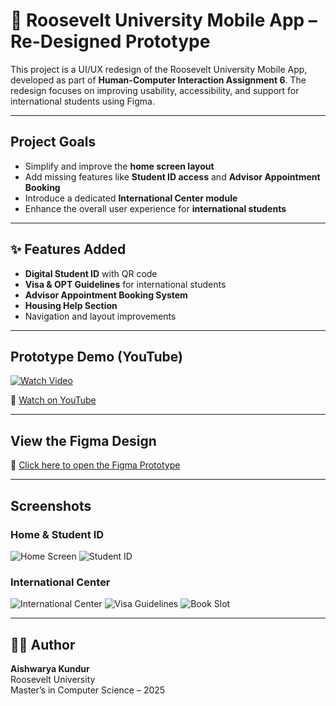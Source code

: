 # 📱 Roosevelt University Mobile App – Re-Designed Prototype

This project is a UI/UX redesign of the Roosevelt University Mobile App, developed as part of **Human-Computer Interaction Assignment 6**. The redesign focuses on improving usability, accessibility, and support for international students using Figma.

---

## Project Goals

- Simplify and improve the **home screen layout**
- Add missing features like **Student ID access** and **Advisor Appointment Booking**
- Introduce a dedicated **International Center module**
- Enhance the overall user experience for **international students**

---

## ✨ Features Added

- **Digital Student ID** with QR code
- **Visa & OPT Guidelines** for international students
- **Advisor Appointment Booking System**
- **Housing Help Section**
- Navigation and layout improvements

---

## Prototype Demo (YouTube)

[![Watch Video](https://img.youtube.com/vi/4WasXYRV7SA/0.jpg)](https://www.youtube.com/watch?v=4WasXYRV7SA)

🔗 [Watch on YouTube](https://www.youtube.com/watch?v=4WasXYRV7SA)

---

## View the Figma Design

🔗 [Click here to open the Figma Prototype](https://www.figma.com/proto/N5hEiaT1DGWted7vU1Y6rd/TalentXchange-Mobile-App?page-id=78%3A79&node-id=81-86&p=f&viewport=404%2C322%2C0.21&t=Udn8nYfxF4lYLRX5-1&scaling=scale-down&content-scaling=fixed&starting-point-node-id=81%3A86)

---

##  Screenshots

### Home & Student ID
![Home Screen](screenshots/home.png)
![Student ID](screenshots/student_id.png)

### International Center
![International Center](screenshots/international_center.png)
![Visa Guidelines](screenshots/visa_guidelines.png)
![Book Slot](screenshots/book_slot.png)

---

## 👩‍🎓 Author

**Aishwarya Kundur**  
Roosevelt University  
Master’s in Computer Science – 2025  
